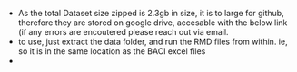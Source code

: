  - As the total Dataset size zipped is 2.3gb in size, it is to large for github, therefore they are stored on google drive, accesable with the below link (if any errors are encoutered please reach out via email.
 - to use, just extract the data folder, and run the RMD files from within. ie, so it is in the same location as the BACI excel files
 -  
